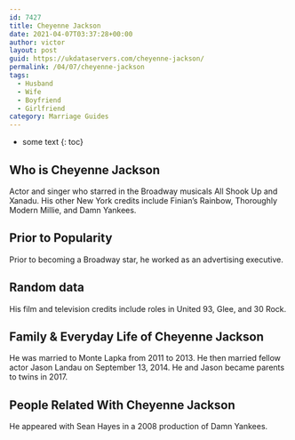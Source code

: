 ```yaml
---
id: 7427
title: Cheyenne Jackson
date: 2021-04-07T03:37:28+00:00
author: victor
layout: post
guid: https://ukdataservers.com/cheyenne-jackson/
permalink: /04/07/cheyenne-jackson
tags:
  - Husband
  - Wife
  - Boyfriend
  - Girlfriend
category: Marriage Guides
---
```


* some text
{: toc}


## Who is Cheyenne Jackson



Actor and singer who starred in the Broadway musicals All Shook Up and Xanadu. His other New York credits include Finian&#8217;s Rainbow, Thoroughly Modern Millie, and Damn Yankees.

                
                
                
## Prior to Popularity



Prior to becoming a Broadway star, he worked as an advertising executive.

                
                
                
## Random data



His film and television credits include roles in United 93, Glee, and 30 Rock.

                
                
                
## Family & Everyday Life of Cheyenne Jackson



He was married to Monte Lapka from 2011 to 2013. He then married fellow actor Jason Landau on September 13, 2014. He and Jason became parents to twins in 2017.

                
                
                
## People Related With Cheyenne Jackson



He appeared with Sean Hayes in a 2008 production of Damn Yankees.

                
              
            
          
          
          